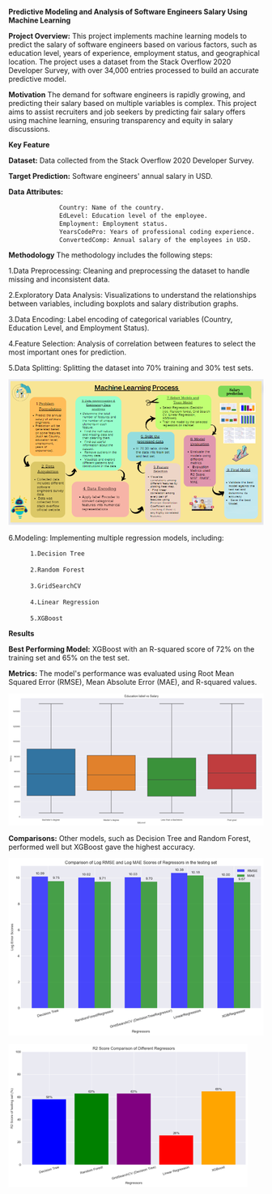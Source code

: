 ******Predictive Modeling and Analysis of Software Engineers Salary Using Machine Learning******

****Project Overview:****
This project implements machine learning models to predict the salary of software engineers based on various factors, such as education level, years of experience, employment status, and geographical location. The project uses a dataset from the Stack Overflow 2020 Developer Survey, with over 34,000 entries processed to build an accurate predictive model.

****Motivation****
The demand for software engineers is rapidly growing, and predicting their salary based on multiple variables is complex. This project aims to assist recruiters and job seekers by predicting fair salary offers using machine learning, ensuring transparency and equity in salary discussions.

****Key Feature****

**Dataset:** Data collected from the Stack Overflow 2020 Developer Survey.

**Target Prediction:** Software engineers' annual salary in USD.

**Data Attributes:**

                  Country: Name of the country.
                  EdLevel: Education level of the employee.
                  Employment: Employment status.
                  YearsCodePro: Years of professional coding experience.
                  ConvertedComp: Annual salary of the employees in USD.


****Methodology****
The methodology includes the following steps:

1.Data Preprocessing: Cleaning and preprocessing the dataset to handle missing and inconsistent data.

2.Exploratory Data Analysis: Visualizations to understand the relationships between variables, including boxplots and salary distribution graphs.

3.Data Encoding: Label encoding of categorical variables (Country, Education Level, and Employment Status).

4.Feature Selection: Analysis of correlation between features to select the most important ones for prediction.

5.Data Splitting: Splitting the dataset into 70% training and 30% test sets.

![Project Screenshot](methodo.png)


6.Modeling: Implementing multiple regression models, including:

          1.Decision Tree
          
          2.Random Forest
          
          3.GridSearchCV
          
          4.Linear Regression
          
          5.XGBoost
          
          
****Results****

**Best Performing Model:** XGBoost with an R-squared score of 72% on the training set and 65% on the test set.

**Metrics:** The model's performance was evaluated using Root Mean Squared Error (RMSE), Mean Absolute Error (MAE), and R-squared values.

![Project Screenshot](file3.png)

**Comparisons:** Other models, such as Decision Tree and Random Forest, performed well but XGBoost gave the highest accuracy.

![Project Screenshot](file1.png)

![Project Screenshot](file2.png)
